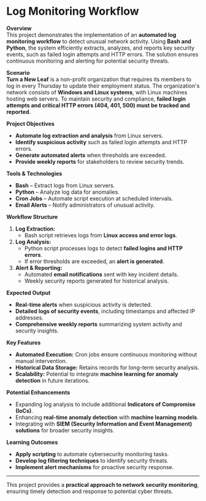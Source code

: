 # Log Monitoring Workflow

**Overview**  
This project demonstrates the implementation of an **automated log monitoring workflow** to detect unusual network activity. Using **Bash and Python**, the system efficiently extracts, analyzes, and reports key security events, such as failed login attempts and HTTP errors. The solution ensures continuous monitoring and alerting for potential security threats.

**Scenario**  
**Turn a New Leaf** is a non-profit organization that requires its members to log in every Thursday to update their employment status. The organization's network consists of **Windows and Linux systems**, with Linux machines hosting web servers. To maintain security and compliance, **failed login attempts and critical HTTP errors (404, 401, 500) must be tracked and reported**.

**Project Objectives**  
- **Automate log extraction and analysis** from Linux servers.  
- **Identify suspicious activity** such as failed login attempts and HTTP errors.  
- **Generate automated alerts** when thresholds are exceeded.  
- **Provide weekly reports** for stakeholders to review security trends.  

**Tools & Technologies**  
- **Bash** – Extract logs from Linux servers.  
- **Python** – Analyze log data for anomalies.  
- **Cron Jobs** – Automate script execution at scheduled intervals.  
- **Email Alerts** – Notify administrators of unusual activity.  

**Workflow Structure**  
1. **Log Extraction:**  
   - Bash script retrieves logs from **Linux access and error logs**.  
2. **Log Analysis:**  
   - Python script processes logs to detect **failed logins and HTTP errors**.  
   - If error thresholds are exceeded, an **alert is generated**.  
3. **Alert & Reporting:**  
   - Automated **email notifications** sent with key incident details.  
   - Weekly security reports generated for historical analysis.  

**Expected Output**  
- **Real-time alerts** when suspicious activity is detected.  
- **Detailed logs of security events**, including timestamps and affected IP addresses.  
- **Comprehensive weekly reports** summarizing system activity and security insights.  

**Key Features**  
- **Automated Execution:** Cron jobs ensure continuous monitoring without manual intervention.  
- **Historical Data Storage:** Retains records for long-term security analysis.  
- **Scalability:** Potential to integrate **machine learning for anomaly detection** in future iterations.  

**Potential Enhancements**  
- Expanding log analysis to include additional **Indicators of Compromise (IoCs)**.  
- Enhancing **real-time anomaly detection** with **machine learning models**.  
- Integrating with **SIEM (Security Information and Event Management) solutions** for broader security insights.  

**Learning Outcomes**  
- **Apply scripting** to automate cybersecurity monitoring tasks.  
- **Develop log filtering techniques** to identify security threats.  
- **Implement alert mechanisms** for proactive security response.  

---
This project provides a **practical approach to network security monitoring**, ensuring timely detection and response to potential cyber threats.

